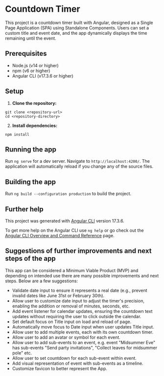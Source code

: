 # Countdown Timer

This project is a countdown timer built with Angular, designed as a Single Page Application (SPA) using Standalone Components.
Users can set a custom title and event date, and the app dynamically displays the time remaining until the event.

## Prerequisites

- Node.js (v14 or higher)
- npm (v6 or higher)
- Angular CLI (v17.3.6 or higher)

## Setup

1. **Clone the repository:**

`git clone <repository-url>`  
`cd <repository-directory>`
   

2. **Install dependencies:**

`npm install`

## Running the app

Run `ng serve` for a dev server. Navigate to `http://localhost:4200/`. The application will automatically reload if you change any of the source files. 

## Building the app

Run `ng build --configuration production` to build the project.

## Further help

This project was generated with [Angular CLI](https://github.com/angular/angular-cli) version 17.3.6.

To get more help on the Angular CLI use `ng help` or go check out the [Angular CLI Overview and Command Reference](https://angular.io/cli) page.

## Suggestions of further improvements and next steps of the app

This app can be considered a Minimum Viable Product (MVP) and depending on intended use there are many possible improvements and next steps. Below are a few suggestions:

- Validate date input to ensure it represents a real date (e.g., prevent invalid dates like June 31st or February 30th).
- Allow user to customize date input to adjust the timer's precision, enabling the addition or removal of minutes, seconds, etc.
- Add event listener for calendar updates, ensuring the countdown text updates without requiring the user to click outside the calendar.
- Set default focus on Title input on load and reload of page.
- Automatically move focus to Date input when user updates Title input.
- Allow user to add multiple events, each with its own countdown timer.
- Allow user to add an avatar or symbol for each event.
- Allow user to add sub-events to an event, e.g. event "Midsummer Eve" has sub-events "Send party invitations", "Collect leaves for midsummer pole" etc.
- Allow user to set countdown for each sub-event within event.
- Add visual representation of event with sub-events as a timeline.
- Customize favicon to better represent the App.